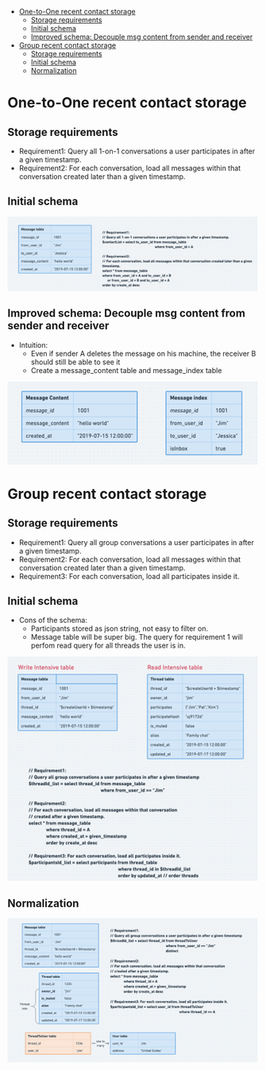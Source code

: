 - [One-to-One recent contact storage](#one-to-one-recent-contact-storage)
  - [Storage requirements](#storage-requirements)
  - [Initial schema](#initial-schema)
  - [Improved schema: Decouple msg content from sender and receiver](#improved-schema-decouple-msg-content-from-sender-and-receiver)
- [Group recent contact storage](#group-recent-contact-storage)
  - [Storage requirements](#storage-requirements-1)
  - [Initial schema](#initial-schema-1)
  - [Normalization](#normalization)

# One-to-One recent contact storage
## Storage requirements
* Requirement1: Query all 1-on-1 conversations a user participates in after a given timestamp.
* Requirement2: For each conversation, load all messages within that conversation created later than a given timestamp.

## Initial schema

![](../.gitbook/assets/im_groupchat_recentContact_one_to_one.png)

## Improved schema: Decouple msg content from sender and receiver
* Intuition:
  * Even if sender A deletes the message on his machine, the receiver B should still be able to see it
  * Create a message\_content table and message\_index table

![](../.gitbook/assets/im_groupchat_recentContact_1to1_decouple.png)

# Group recent contact storage
## Storage requirements
* Requirement1: Query all group conversations a user participates in after a given timestamp.
* Requirement2: For each conversation, load all messages within that conversation created later than a given timestamp.
* Requirement3: For each conversation, load all participates inside it. 

## Initial schema
* Cons of the schema:
  * Participants stored as json string, not easy to filter on. 
  * Message table will be super big. The query for requirement 1 will perfom read query for all threads the user is in. 

![](../.gitbook/assets/im_groupchat_recentContact_group.png)

## Normalization

![](../.gitbook/assets/im_groupchat_recentContact_group_normalize.png)